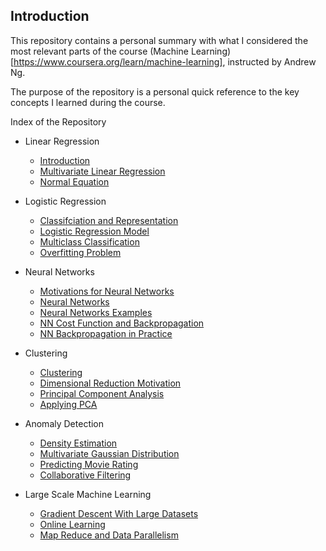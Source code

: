 ## Introduction

This repository contains a personal summary with what I considered the most relevant parts of the course (Machine Learning)[https://www.coursera.org/learn/machine-learning], instructed by Andrew Ng.

The purpose of the repository is a personal quick reference to the key concepts I learned during the course.

Index of the Repository

* Linear Regression
    * [Introduction](https://github.com/ignacio-alorre/Machine-Learning/wiki/Linear-Regression-Introduction)
    * [Multivariate Linear Regression](https://github.com/ignacio-alorre/Machine-Learning/wiki/Multivariate-Linear-Regression)
    * [Normal Equation](https://github.com/ignacio-alorre/Machine-Learning/wiki/Normal-Equation)

* Logistic Regression
    * [Classifciation and Representation](https://github.com/ignacio-alorre/Machine-Learning/wiki/Classifciation-and-Representation)
    * [Logistic Regression Model](https://github.com/ignacio-alorre/Machine-Learning/wiki/Logistic-Regression-Model)
    * [Multiclass Classification](https://github.com/ignacio-alorre/Machine-Learning/wiki/Multiclass-Classification)
    * [Overfitting Problem](https://github.com/ignacio-alorre/Machine-Learning/wiki/The-problem-of-the-Overfitting)

* Neural Networks
    * [Motivations for Neural Networks](https://github.com/ignacio-alorre/Machine-Learning/wiki/Motivations-for-Neural-Networks)
    * [Neural Networks](https://github.com/ignacio-alorre/Machine-Learning/wiki/Neural-Networks)
    * [Neural Networks Examples](https://github.com/ignacio-alorre/Machine-Learning/wiki/Neural-Networks-Examples)
    * [NN Cost Function and Backpropagation](https://github.com/ignacio-alorre/Machine-Learning/wiki/NN-Cost-Function-and-Backpropagation)
    * [NN Backpropagation in Practice](https://github.com/ignacio-alorre/Machine-Learning/wiki/NN-Backpropagation-in-Practice)

* Clustering
    * [Clustering](https://github.com/ignacio-alorre/Machine-Learning-Octave/wiki/Clustering)
    * [Dimensional Reduction Motivation](https://github.com/ignacio-alorre/Machine-Learning-Octave/wiki/Dimensional-Reduction-Motivation)
    * [Principal Component Analysis](https://github.com/ignacio-alorre/Machine-Learning-Octave/wiki/Principal-Component-Analysis)
    * [Applying PCA](https://github.com/ignacio-alorre/Machine-Learning-Octave/wiki/Applying-PCA)

* Anomaly Detection
    * [Density Estimation](https://github.com/ignacio-alorre/Machine-Learning-Octave/wiki/Density-Estimation)
    * [Multivariate Gaussian Distribution](https://github.com/ignacio-alorre/Machine-Learning-Octave/wiki/Multivariate-Gaussian-Distribution)
    * [Predicting Movie Rating](https://github.com/ignacio-alorre/Machine-Learning-Octave/wiki/Predicting-Movie-Rating)
    * [Collaborative Filtering](https://github.com/ignacio-alorre/Machine-Learning-Octave/wiki/Collaborative-Filtering)

* Large Scale Machine Learning
    * [Gradient Descent With Large Datasets](https://github.com/ignacio-alorre/Machine-Learning-Octave/wiki/Gradient-Descent-with-Large-Datasets)
    * [Online Learning](https://github.com/ignacio-alorre/Machine-Learning-Octave/wiki/Online-Learning)
    * [Map Reduce and Data Parallelism](https://github.com/ignacio-alorre/Machine-Learning-Octave/wiki/Map-Reduce-and-Data-Parallelism)
